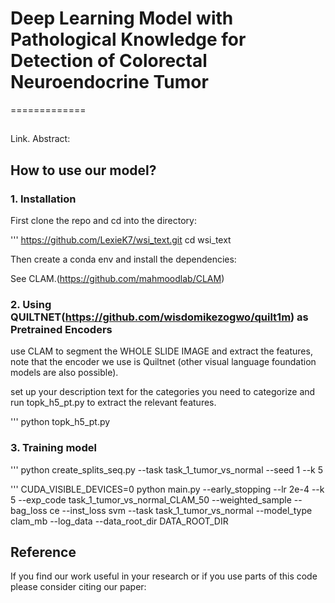 # Deep Learning Model with Pathological Knowledge for Detection of Colorectal Neuroendocrine Tumor
=============

## 

Link.
Abstract:

## How to use our model?

### 1. Installation

First clone the repo and cd into the directory:

'''
https://github.com/LexieK7/wsi_text.git
cd wsi_text

Then create a conda env and install the dependencies:

See CLAM.(https://github.com/mahmoodlab/CLAM)

### 2. Using QUILTNET(https://github.com/wisdomikezogwo/quilt1m) as Pretrained Encoders

use CLAM to segment the WHOLE SLIDE IMAGE and extract the features, note that the encoder we use is Quiltnet (other visual language foundation models are also possible).

set up your description text for the categories you need to categorize and run topk_h5_pt.py to extract the relevant features.

'''
python topk_h5_pt.py

### 3. Training model

'''
python create_splits_seq.py --task task_1_tumor_vs_normal --seed 1 --k 5

'''
CUDA_VISIBLE_DEVICES=0 python main.py --early_stopping --lr 2e-4 --k 5 --exp_code task_1_tumor_vs_normal_CLAM_50 --weighted_sample --bag_loss ce --inst_loss svm --task task_1_tumor_vs_normal --model_type clam_mb --log_data --data_root_dir DATA_ROOT_DIR 


## Reference

If you find our work useful in your research or if you use parts of this code please consider citing our paper:
